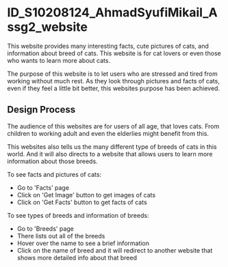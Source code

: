 # ID_S10208124_AhmadSyufiMikail_Assg2_website

This website provides many interesting facts, cute pictures of cats, and information about breed of cats. This website is for cat lovers or even those who wants to learn more about cats.

The purpose of this website is to let users who are stressed and tired from working without much rest. As they look through pictures and facts of cats, even if they feel a little bit better, this websites purpose has been achieved.

## Design Process

The audience of this websites are for users of all age, that loves cats. From children to working adult and even the elderlies might benefit from this.

This websites also tells us the many different type of breeds of cats in this world. And it will also directs to a website that allows users to learn more information about those breeds.

To see facts and pictures of cats:
- Go to 'Facts' page
- Click on 'Get Image' button to get images of cats
- Click on 'Get Facts' button to get facts of cats

To see types of breeds and information of breeds:
- Go to 'Breeds' page
- There lists out all of the breeds
- Hover over the name to see a brief information
- Click on the name of breed and it will redirect to
another website that shows more detailed info about
that breed

